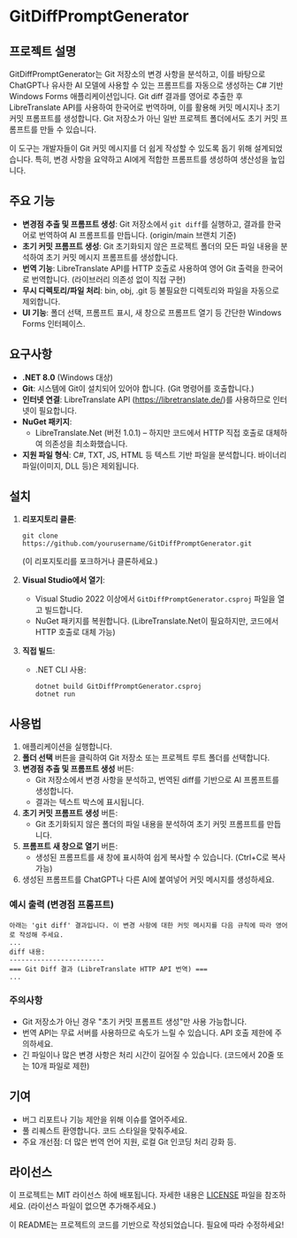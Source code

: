 # GitDiffPromptGenerator

## 프로젝트 설명
GitDiffPromptGenerator는 Git 저장소의 변경 사항을 분석하고, 이를 바탕으로 ChatGPT나 유사한 AI 모델에 사용할 수 있는 프롬프트를 자동으로 생성하는 C# 기반 Windows Forms 애플리케이션입니다. Git diff 결과를 영어로 추출한 후 LibreTranslate API를 사용하여 한국어로 번역하며, 이를 활용해 커밋 메시지나 초기 커밋 프롬프트를 생성합니다. Git 저장소가 아닌 일반 프로젝트 폴더에서도 초기 커밋 프롬프트를 만들 수 있습니다.

이 도구는 개발자들이 Git 커밋 메시지를 더 쉽게 작성할 수 있도록 돕기 위해 설계되었습니다. 특히, 변경 사항을 요약하고 AI에게 적합한 프롬프트를 생성하여 생산성을 높입니다.

## 주요 기능
- **변경점 추출 및 프롬프트 생성**: Git 저장소에서 `git diff`를 실행하고, 결과를 한국어로 번역하여 AI 프롬프트를 만듭니다. (origin/main 브랜치 기준)
- **초기 커밋 프롬프트 생성**: Git 초기화되지 않은 프로젝트 폴더의 모든 파일 내용을 분석하여 초기 커밋 메시지 프롬프트를 생성합니다.
- **번역 기능**: LibreTranslate API를 HTTP 호출로 사용하여 영어 Git 출력을 한국어로 번역합니다. (라이브러리 의존성 없이 직접 구현)
- **무시 디렉토리/파일 처리**: bin, obj, .git 등 불필요한 디렉토리와 파일을 자동으로 제외합니다.
- **UI 기능**: 폴더 선택, 프롬프트 표시, 새 창으로 프롬프트 열기 등 간단한 Windows Forms 인터페이스.

## 요구사항
- **.NET 8.0** (Windows 대상)
- **Git**: 시스템에 Git이 설치되어 있어야 합니다. (Git 명령어를 호출합니다.)
- **인터넷 연결**: LibreTranslate API (https://libretranslate.de/)를 사용하므로 인터넷이 필요합니다.
- **NuGet 패키지**:
  - LibreTranslate.Net (버전 1.0.1) – 하지만 코드에서 HTTP 직접 호출로 대체하여 의존성을 최소화했습니다.
- **지원 파일 형식**: C#, TXT, JS, HTML 등 텍스트 기반 파일을 분석합니다. 바이너리 파일(이미지, DLL 등)은 제외됩니다.

## 설치
1. **리포지토리 클론**:
   ```
   git clone https://github.com/yourusername/GitDiffPromptGenerator.git
   ```
   (이 리포지토리를 포크하거나 클론하세요.)

2. **Visual Studio에서 열기**:
   - Visual Studio 2022 이상에서 `GitDiffPromptGenerator.csproj` 파일을 열고 빌드합니다.
   - NuGet 패키지를 복원합니다. (LibreTranslate.Net이 필요하지만, 코드에서 HTTP 호출로 대체 가능)

3. **직접 빌드**:
   - .NET CLI 사용:
     ```
     dotnet build GitDiffPromptGenerator.csproj
     dotnet run
     ```

## 사용법
1. 애플리케이션을 실행합니다.
2. **폴더 선택** 버튼을 클릭하여 Git 저장소 또는 프로젝트 루트 폴더를 선택합니다.
3. **변경점 추출 및 프롬프트 생성** 버튼:
   - Git 저장소에서 변경 사항을 분석하고, 번역된 diff를 기반으로 AI 프롬프트를 생성합니다.
   - 결과는 텍스트 박스에 표시됩니다.
4. **초기 커밋 프롬프트 생성** 버튼:
   - Git 초기화되지 않은 폴더의 파일 내용을 분석하여 초기 커밋 프롬프트를 만듭니다.
5. **프롬프트 새 창으로 열기** 버튼:
   - 생성된 프롬프트를 새 창에 표시하여 쉽게 복사할 수 있습니다. (Ctrl+C로 복사 가능)
6. 생성된 프롬프트를 ChatGPT나 다른 AI에 붙여넣어 커밋 메시지를 생성하세요.

### 예시 출력 (변경점 프롬프트)
```
아래는 'git diff' 결과입니다. 이 변경 사항에 대한 커밋 메시지를 다음 규칙에 따라 영어로 작성해 주세요.
...
diff 내용:
------------------------
=== Git Diff 결과 (LibreTranslate HTTP API 번역) ===
...
```

### 주의사항
- Git 저장소가 아닌 경우 "초기 커밋 프롬프트 생성"만 사용 가능합니다.
- 번역 API는 무료 서버를 사용하므로 속도가 느릴 수 있습니다. API 호출 제한에 주의하세요.
- 긴 파일이나 많은 변경 사항은 처리 시간이 길어질 수 있습니다. (코드에서 20줄 또는 10개 파일로 제한)

## 기여
- 버그 리포트나 기능 제안을 위해 이슈를 열어주세요.
- 풀 리퀘스트 환영합니다. 코드 스타일을 맞춰주세요.
- 주요 개선점: 더 많은 번역 언어 지원, 로컬 Git 인코딩 처리 강화 등.

## 라이선스
이 프로젝트는 MIT 라이선스 하에 배포됩니다. 자세한 내용은 [LICENSE](LICENSE) 파일을 참조하세요. (라이선스 파일이 없으면 추가해주세요.)


이 README는 프로젝트의 코드를 기반으로 작성되었습니다. 필요에 따라 수정하세요!
